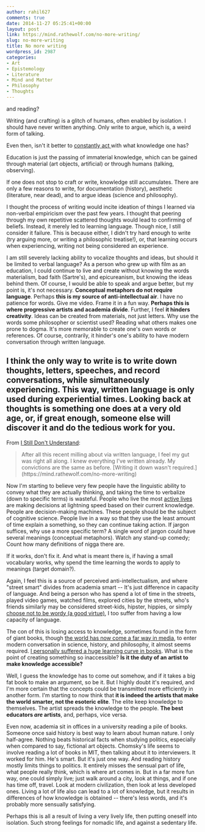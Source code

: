 ```yaml
---
author: rahil627
comments: true
date: 2014-11-27 05:25:41+00:00
layout: post
link: https://mind.rathewolf.com/no-more-writing/
slug: no-more-writing
title: No more writing
wordpress_id: 2987
categories:
- Art
- Epistemology
- Literature
- Mind and Matter
- Philosophy
- Thoughts
---
```


and reading?

Writing (and crafting) is a glitch of humans, often enabled by isolation. I should have never written anything. Only write to argue, which is, a weird form of talking.

Even then, isn't it better to [ constantly act ](https://mind.rathewolf.com/constant-progressive-action-ethics) with what knowledge one has?

Education is just the passing of immaterial knowledge, which can be gained through material (art objects, artificial) or through humans (talking, observing).

If one does not stop to craft or write, knowledge still accumulates. There are only a few reasons to write, for documentation (history), aesthetic (literature, near dead), and to argue ideas (science and philosophy).

I thought the process of writing would incite ideation of things I learned via non-verbal empiricism over the past few years. I thought that peering through my own repetitive scattered thoughts would lead to confirming of beliefs. Instead, it merely led to learning language. Though nice, I still consider it failure. This is because either, I didn't try hard enough to write (try arguing more, or writing a philosophic treatise!), or, that learning occurs when experiencing, writing not being considered an experience.

I am still severely lacking ability to vocalize thoughts and ideas, but should it be limited to verbal language? As a person who grew up with film as an education, I could continue to live and create without knowing the words materialism, bad faith (Sartre's), and epicureanism, but knowing the ideas behind them. Of course, I would be able to speak and argue better, but my point is, it's not necessary. **Conceptual metaphors do not require language**. Perhaps **this is my source of anti-intellectual air**. I have no patience for words. Give me video. Frame it in a fun way. **Perhaps this is where progressive artists and academia divide**. Further, I feel **it hinders creativity**. Ideas can be created from materials, not just letters. Why use the words some philosopher or scientist used? Reading what others makes one prone to dogma. It's more memorable to create one's own words or references. Of course, contrarily, it hinder's one's ability to have modern conversation through written language.

I think the only way to write is to write down thoughts, letters, speeches, and record conversations, while simultaneously experiencing. This way, written language is only used during experiential times. Looking back at thoughts is something one does at a very old age, or, if great enough, someone else will discover it and do the tedious work for you.
--

From [I Still Don't Understand](https://mind.rathewolf.com/i-still-dont-understand):



<blockquote>After all this recent milling about via written language, I feel my gut was right all along. I knew everything I've written already. My convictions are the same as before. [Writing it down wasn't required.](https://mind.rathewolf.com/no-more-writing)</blockquote>



Now I'm starting to believe very few people have the linguistic ability to convey what they are actually thinking, and taking the time to verbalize (down to specific terms) is wasteful. People who live the most [active lives](https://mind.rathewolf.com/i-think-of-dean-moriarty) are making decisions at lightning speed based on their current knowledge. People are decision-making machines. These people should be the subject of cognitive science. People live in a way so that they use the least amount of time explain a something, so they can continue taking action. If jargon suffices, why use a more specific term? A single word of jargon could have several meanings (conceptual metaphors). Watch any stand-up comedy; Count how many definitions of nigga there are.

If it works, don't fix it. And what is meant there is, if having a small vocabulary works, why spend the time learning the words to apply to meanings (target domain?).

Again, I feel this is a source of perceived anti-intellectualism, and where "street smart" divides from academia smart -- It's just difference in capacity of language. And being a person who has spend a lot of time in the streets, played video games, watched films, explored cities by the streets, who's friends similarly may be considered street-kids, hipster, hippies, or simply [choose not to be wordy (a good virtue)](https://mind.rathewolf.com/conciseness-in-art), I too suffer from having a low capacity of language.

The con of this is losing access to knowledge, sometimes found in the form of giant books, though [the world has now come a far way in media](https://mind.rathewolf.com/information-media-and-education), to enter modern conversation in science, history, and philosophy, it almost seems required. [I personally suffered a huge learning curve in books](https://mind.rathewolf.com/a-personal-journey-through-books). What is the point of creating something so inaccessible? **Is it the duty of an artist to make knowledge accessible?**

Well, I guess the knowledge has to come out somehow, and if it takes a big fat book to make an argument, so be it. But I highly doubt it's required, and I'm more certain that the concepts could be transmitted more efficiently in another form. I'm starting to now think that **it is indeed the artists that make the world smarter, not the esoteric elite**. The elite keep knowledge to themselves. The artist spreads the knowledge to the people. **The best educators _are_ artists**, and, perhaps, vice versa.

Even now, academia sit in offices in a university reading a pile of books. Someone once said history is best way to learn about human nature. I only half-agree. Nothing beats historical facts when studying politics, especially when compared to say, fictional art objects. Chomsky's life seems to involve reading a lot of books in MIT, then talking about it to interviewers. It worked for him. He's smart. But it's just one way. And reading history mostly limits things to politics. It entirely misses the sensual part of life, what people really think, which is where art comes in. But in a far more fun way, one could simply live; just walk around a city, look at things, and if one has time off, travel. Look at modern civilization, then look at less developed ones. Living a lot of life also can lead to a lot of knowledge, but it results in differences of how knowledge is obtained -- there's less words, and it's probably more sensually satisfying.

Perhaps this is all a result of living a very lively life, then putting oneself into isolation. Such strong feelings for nomadic life, and against a sedentary life.
